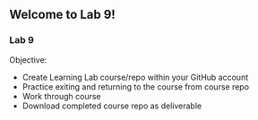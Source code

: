 ## Welcome to Lab 9!

### Lab 9 
Objective:
- Create Learning Lab course/repo within your GitHub account
- Practice exiting and returning to the course from course repo
- Work through course
- Download completed course repo as deliverable

